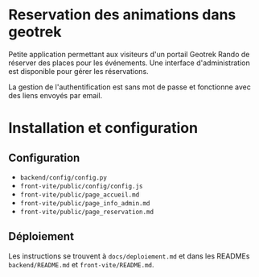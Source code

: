 # Reservation des animations dans geotrek

Petite application permettant aux visiteurs d'un portail Geotrek Rando de réserver des places pour les
événements. Une interface d'administration est disponible pour gérer les réservations.

La gestion de l'authentification est sans mot de passe et fonctionne avec des liens envoyés par email.

# Installation et configuration

## Configuration

 * `backend/config/config.py`
 * `front-vite/public/config/config.js`
 * `front-vite/public/page_accueil.md`
 * `front-vite/public/page_info_admin.md`
 * `front-vite/public/page_reservation.md`

## Déploiement

Les instructions se trouvent à `docs/deploiement.md` et dans les READMEs `backend/README.md` et `front-vite/README.md`.
